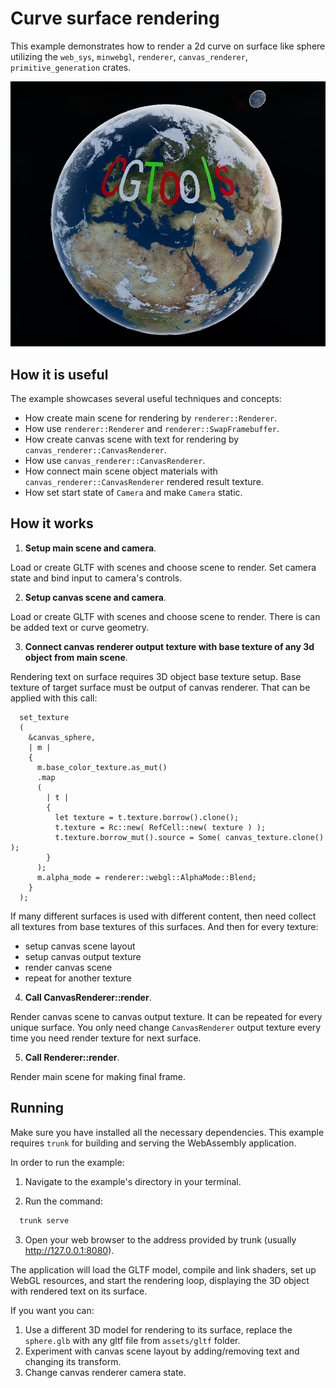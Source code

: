 # Curve surface rendering

This example demonstrates how to render a 2d curve on surface like sphere utilizing the `web_sys`, `minwebgl`, `renderer`, `canvas_renderer`, `primitive_generation` crates.

![Showcase]( ./showcase.png )

## How it is useful

The example showcases several useful techniques and concepts:

  * How create main scene for rendering by `renderer::Renderer`.
  * How use `renderer::Renderer` and `renderer::SwapFramebuffer`.
  * How create canvas scene with text for rendering by `canvas_renderer::CanvasRenderer`.
  * How use `canvas_renderer::CanvasRenderer`.
  * How connect main scene object materials with `canvas_renderer::CanvasRenderer` rendered result texture.
  * How set start state of `Camera` and make `Camera` static.

## How it works

1. **Setup main scene and camera**.

Load or create GLTF with scenes and choose scene to render. Set camera state and bind input to camera's controls.

2. **Setup canvas scene and camera**.

Load or create GLTF with scenes and choose scene to render. There is can be added text or curve geometry.

3. **Connect canvas renderer output texture with base texture of any 3d object from main scene**.

Rendering text on surface requires 3D object base texture setup. Base texture of target surface must be output of canvas renderer. That can be applied with this call: 

```no_run, rust
  set_texture
  ( 
    &canvas_sphere, 
    | m | 
    { 
      m.base_color_texture.as_mut()
      .map
      ( 
        | t | 
        {
          let texture = t.texture.borrow().clone();
          t.texture = Rc::new( RefCell::new( texture ) );
          t.texture.borrow_mut().source = Some( canvas_texture.clone() );
        } 
      ); 
      m.alpha_mode = renderer::webgl::AlphaMode::Blend;
    } 
  );
```

If many different surfaces is used with different content, then need collect all textures from base textures of this surfaces. And then for every texture:

  * setup canvas scene layout
  * setup canvas output texture
  * render canvas scene
  * repeat for another texture

4. **Call CanvasRenderer::render**. 

Render canvas scene to canvas output texture. It can be repeated for every unique surface. You only need change `CanvasRenderer` output texture every time you need render texture for next surface.

5. **Call Renderer::render**.

Render main scene for making final frame.

## Running

Make sure you have installed all the necessary dependencies. This example requires `trunk` for building and serving the WebAssembly application.

In order to run the example:

1. Navigate to the example's directory in your terminal.

2. Run the command:

``` bash
  trunk serve
```

3. Open your web browser to the address provided by trunk (usually http://127.0.0.1:8080).

The application will load the GLTF model, compile and link shaders, set up WebGL resources, and start the rendering loop, displaying the 3D object with rendered text on its surface.

If you want you can:
  1. Use a different 3D model for rendering to its surface, replace the `sphere.glb` with any gltf file from `assets/gltf` folder. 
  2. Experiment with canvas scene layout by adding/removing text and changing its transform.
  3. Change canvas renderer camera state.